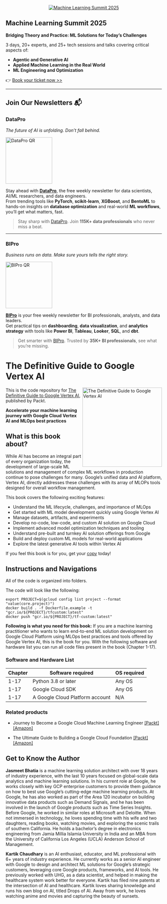 <p align="center"><a href="https://packt.link/mlsumgh"><img src="https://static.packt-cdn.com/assets/images/ML Summit Banner v3 1200x627.png" alt="Machine Learning Summit 2025"/></a></p>

## Machine Learning Summit 2025
**Bridging Theory and Practice: ML Solutions for Today’s Challenges**

3 days, 20+ experts, and 25+ tech sessions and talks covering critical aspects of:
- **Agentic and Generative AI**
- **Applied Machine Learning in the Real World**
- **ML Engineering and Optimization**

👉 [Book your ticket now >>](https://packt.link/mlsumgh)

---

## Join Our Newsletters 📬

### DataPro  
*The future of AI is unfolding. Don’t fall behind.*

<p><a href="https://landing.packtpub.com/subscribe-datapronewsletter/?link_from_packtlink=yes"><img src="https://static.packt-cdn.com/assets/images/DataPro NL QR Code.png" alt="DataPro QR" width="150"/></a></p>

Stay ahead with [**DataPro**](https://landing.packtpub.com/subscribe-datapronewsletter/?link_from_packtlink=yes), the free weekly newsletter for data scientists, AI/ML researchers, and data engineers.  
From trending tools like **PyTorch**, **scikit-learn**, **XGBoost**, and **BentoML** to hands-on insights on **database optimization** and real-world **ML workflows**, you’ll get what matters, fast.

> Stay sharp with [DataPro](https://landing.packtpub.com/subscribe-datapronewsletter/?link_from_packtlink=yes). Join **115K+ data professionals** who never miss a beat.

---

### BIPro  
*Business runs on data. Make sure yours tells the right story.*

<p><a href="https://landing.packtpub.com/subscribe-bipro-newsletter/?link_from_packtlink=yes"><img src="https://static.packt-cdn.com/assets/images/BIPro NL QR Code.png" alt="BIPro QR" width="150"/></a></p>

[**BIPro**](https://landing.packtpub.com/subscribe-bipro-newsletter/?link_from_packtlink=yes) is your free weekly newsletter for BI professionals, analysts, and data leaders.  
Get practical tips on **dashboarding**, **data visualization**, and **analytics strategy** with tools like **Power BI**, **Tableau**, **Looker**, **SQL**, and **dbt**.

> Get smarter with [BIPro](https://landing.packtpub.com/subscribe-bipro-newsletter/?link_from_packtlink=yes). Trusted by **35K+ BI professionals**, see what you’re missing.

# The Definitive Guide to Google Vertex AI

<a href="https://www.packtpub.com/product/the-definitive-guide-to-google-vertex-ai/9781801815260"><img src="https://m.media-amazon.com/images/W/MEDIAX_792452-T2/images/I/717XwJehyKL._SL1500_.jpg" alt="The Definitive Guide to Google Vertex AI" height="256px" align="right"></a>

This is the code repository for [The Definitive Guide to Google Vertex AI](https://www.packtpub.com/product/the-definitive-guide-to-google-vertex-ai/9781801815260), published by Packt.

**Accelerate your machine learning journey with Google Cloud Vertex AI and MLOps best practices**

## What is this book about?

While AI has become an integral part of every organization today, the development of large-scale ML solutions and management of complex ML workflows in production continue to pose challenges for many. Google’s unified data and AI platform, Vertex AI, directly addresses these challenges with its array of MLOPs tools designed for overall workflow management.

This book covers the following exciting features: 
* Understand the ML lifecycle, challenges, and importance of MLOps
* Get started with ML model development quickly using Google Vertex AI
* Manage datasets, artifacts, and experiments
* Develop no-code, low-code, and custom AI solution on Google Cloud
* Implement advanced model optimization techniques and tooling
* Understand pre-built and turnkey AI solution offerings from Google
* Build and deploy custom ML models for real-world applications
* Explore the latest generative AI tools within Vertex AI

If you feel this book is for you, get your [copy](https://www.amazon.in/Definitive-Guide-Google-Vertex-Implement/dp/1801815267/ref=sr_1_1?keywords=The+Definitive+Guide+to+Google+Vertex+AI&sr=8-1) today!


## Instructions and Navigations
All of the code is organized into folders.

The code will look like the following:
```
export PROJECT=$(gcloud config list project --format "value(core.project)")
docker build . -f Dockerfile.example -t "gcr.io/${PROJECT}/tfcustom:latest"
docker push "gcr.io/${PROJECT}/tf-custom:latest"
```

**Following is what you need for this book:**
If you are a machine learning practitioner who wants to learn end-to-end ML solution development on Google Cloud Platform using MLOps best practices and tools offered by Google Vertex AI, this is the book for you.
With the following software and hardware list you can run all code files present in the book (Chapter 1-17).

### Software and Hardware List

| Chapter  | Software required                                                                    | OS required                        |
| -------- | -------------------------------------------------------------------------------------| -----------------------------------|
|  	1-17	   |  Python 3.8 or later 	                                  			  | Any OS | 		
|  	1-17	   |  Google Cloud SDK 	                                  			  | Any OS | 		
|  	1-17	   |  A Google Cloud Platform account 	                                  			  | N/A | 		


### Related products <Other books you may enjoy>
* Journey to Become a Google Cloud Machine Learning Engineer  [[Packt]](https://www.packtpub.com/product/journey-to-become-a-google-cloud-machine-learning-engineer/9781803233727) [[Amazon]](https://www.amazon.in/Journey-Become-Machine-Learning-Engineer/dp/1803233729/ref=tmm_pap_swatch_0?_encoding=UTF8&sr=8-1)
  
* The Ultimate Guide to Building a Google Cloud Foundation  [[Packt]](https://www.packtpub.com/product/the-ultimate-guide-to-building-a-google-cloud-foundation/9781803240855) [[Amazon]](https://www.amazon.in/Ultimate-Guide-Google-Cloud-Foundation/dp/1803240857/ref=sr_1_1?keywords=The+Ultimate+Guide+to+Building+a+Google+Cloud+Foundation&nsdOptOutParam=true&sr=8-1)
  
## Get to Know the Author
**Jasmeet Bhatia** is a machine learning solution architect with over 18 years of industry experience, with the last 10 years focused on global-scale data analytics and machine learning solutions. In his current role at Google, he works closely with key GCP enterprise customers to provide them guidance on how to best use Google&rsquo;s cutting-edge machine learning products. At Google, he has also worked as part of the Area 120 incubator on building innovative data products such as Demand Signals, and he has been involved in the launch of Google products such as Time Series Insights. Before Google, he worked in similar roles at Microsoft and Deloitte.
When not immersed in technology, he loves spending time with his wife and two daughters, reading books, watching movies, and exploring the scenic trails of southern California.
He holds a bachelor&rsquo;s degree in electronics engineering from Jamia Millia Islamia University in India and an MBA from the University of California Los Angeles (UCLA) Anderson School of Management.


**Kartik Chaudhary** is an AI enthusiast, educator, and ML professional with 6+ years of industry experience. He currently works as a senior AI engineer with Google to design and architect ML solutions for Google&rsquo;s strategic customers, leveraging core Google products, frameworks, and AI tools. He previously worked with UHG, as a data scientist, and helped in making the healthcare system work better for everyone. Kartik has filed nine patents at the intersection of AI and healthcare. Kartik loves sharing knowledge and runs his own blog on AI, titled Drops of AI. Away from work, he loves watching anime and movies and capturing the beauty of sunsets.

